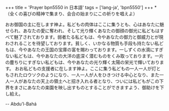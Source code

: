 +++
title = 'Prayer bpn5550 in 日本語'
tags = ['lang-ja', 'bpn5550']
+++
*（全くの喜びの精神で集まり、会合の始まりにこの祈りを唱えよ）
 
おお御国の主に在します神よ。私どもの肉体はここに集うとも、心はあなたに魅せられ、あなたの愛に奪われ、そして光り輝くあなたの御顔の御光に私どもはすべて魅了されております。弱者たる私どもは、今やあなたの御力と御威力とが現わされることを待望しております。貧しく、いかなる物質も手段も持たない私どもは、今やあなたの王国の宝庫の富を賜わっております。一しずくの水滴にすぎない私どもは、今やあなたの大洋の底深く潜むものをくみ取っております。一片の塵ちりにすぎない私どもは、今やあなたの光り輝く太陽の栄光で輝いております。
おお私どもの支援者に在します神よ。ここに集う私どもの一人一人が灯ともされたロウソクのようになり、一人一人が人をひきつける中心となり、また一人一人があなたの天上の領土へと招き入れる者となり、ついには私どもがこの下界をまさにあなたの楽園を映し出すものとすることができますよう、御助けを下し給え。

-- Abdu'l-Bahá
